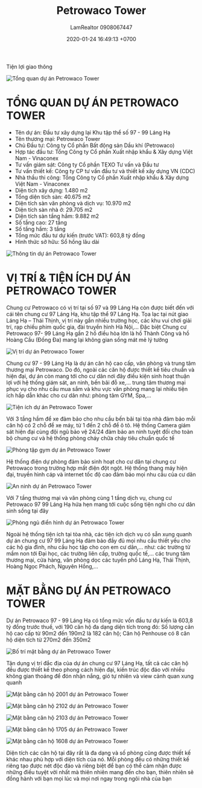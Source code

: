 ﻿---
layout: post
title:  "Petrowaco Tower"
description: LamRealtor 0908067447 bán dự án căn hộ chung cư Petrowaco Tower ở Hà Nội Đống Đa Láng Hạ
image: /assets/petrowaco-tower/00.jpg
author: LamRealtor 0908067447
date:   2020-01-24 16:49:13 +0700
lang: vi
excerpt_separator: <!--more-->
categories: ha-noi dong-da lang-ha
tags: ban du-an can-ho chung-cu
---

Tiện lợi giao thông<!--more-->

![Tổng quan dự án Petrowaco Tower](/assets/petrowaco-tower/00.jpg)

# TỔNG QUAN DỰ ÁN PETROWACO TOWER

* Tên dự án: Đầu tư xây dựng lại Khu tập thể số 97 - 99 Láng Hạ
* Tên thương mại: Petrowaco Tower
* Chủ Đầu tư: Công ty Cổ phần Bất động sản Dầu khí (Petrowaco)
* Hợp tác đầu tư: Tổng Công ty Cổ phần Xuất nhập khẩu & Xây dựng Việt Nam - Vinaconex
* Tư vấn giám sát: Công ty Cổ phần TEXO Tư vấn và Đầu tư
* Tư vấn thiết kế: Công ty CP tư vấn đầu tư và thiết kế xây dựng VN (CDC)
* Nhà thầu thi công: Tổng Công ty Cổ phần Xuất nhập khẩu & Xây dựng Việt Nam - Vinaconex
* Diện tích xây dựng: 1.480 m2
* Tổng diện tích sàn: 40.675 m2
* Diện tích sàn văn phòng và dịch vụ: 10.970 m2
* Diện tích sàn nhà ở: 29.705 m2
* Diện tích sàn tầng hầm: 9.882 m2
* Số tầng cao: 27 tầng
* Số tầng hầm: 3 tầng
* Tổng mức đầu tư dự kiến (trước VAT): 603,8 tỷ đồng
* Hình thức sở hữu: Sổ hồng lâu dài

![Thông tin dự án Petrowaco Tower](/assets/petrowaco-tower/01.jpg)

# VỊ TRÍ & TIỆN ÍCH DỰ ÁN PETROWACO TOWER

Chung cư Petrowaco có vị trí tại số 97 và 99 Láng Hạ còn được biết đến với cái tên chung cư 97 Láng Hạ, khu tập thể 97 Láng Hạ. Tọa lạc tại nút giao Láng Hạ – Thái Thịnh, vị trí này gần nhiều trường học, các khu vui chơi giải trí, rạp chiếu phim quốc gia, đài truyền hình Hà Nội,… Đặc biệt Chung cư Petrowaco 97- 99 Láng Hạ gần 2 hồ điều hòa lớn là hồ Thành Công và hồ Hoàng Cầu (Đống Đa) mang lại không gian sống mát mẻ lý tưởng

![Vị trí dự án Petrowaco Tower](/assets/petrowaco-tower/02.jpg)

Chung cư 97 - 99 Láng Hạ là dự án căn hộ cao cấp, văn phòng và trung tâm thương mại Petrowaco. Do đó, ngoài các căn hộ được thiết kế tiêu chuẩn và hiện đại, dự án còn mang tới cho cư dân nơi đây điều kiện sinh hoạt thuận lợi với hệ thống giám sát, an ninh, bến bãi đỗ xe,… trung tâm thương mại phục vụ cho nhu cầu mua sắm và khu vực văn phòng mang lại nhiều tiện ích hấp dẫn khác cho cư dân như: phòng tâm GYM, Spa,…

![Tiện ích dự án Petrowaco Tower](/assets/petrowaco-tower/03.jpg)

Với 3 tầng hầm để xe đảm bảo cho nhu cầu bến bãi tại tòa nhà đảm bảo mỗi căn hộ có 2 chỗ để xe máy, từ 1 đến 2 chỗ để ô tô. Hệ thống Camera giám sát hiện đại cùng đội ngũ bảo vệ 24/24 đảm bảo an ninh tuyệt đối cho toàn bộ chung cư  và hệ thống phòng cháy chữa cháy tiêu chuẩn quốc tế

![Phòng tập gym dự án Petrowaco Tower](/assets/petrowaco-tower/04.jpg)

Hệ thống điện dự phòng đảm bảo sinh hoạt cho cư dân tại chung cư Petrowaco trong trường hợp mất điện đột ngột. Hệ thống thang máy hiện đại, truyền hình cáp và internet tốc độ cao đảm bảo mọi nhu cầu của cư dân

![An ninh dự án Petrowaco Tower](/assets/petrowaco-tower/05.jpg)

Với 7 tầng thương mại và văn phòng cùng 1 tầng dịch vụ, chung cư Petrowaco 97 99 Láng Hạ hứa hẹn mang tới cuộc sống tiện nghi cho cư dân sinh sống tại đây

![Phòng ngủ điển hình dự án Petrowaco Tower](/assets/petrowaco-tower/06.jpg)

Ngoài hệ thống tiện ích tại tòa nhà, các tiện ích dịch vụ có sẵn xung quanh dự án chung cư 97 99 Láng Hạ đảm bảo đầy đủ mọi nhu cầu thiết yếu cho các hộ gia đình, nhu cầu học tập cho con em cư dân,… như: các trường từ mầm non tới Đại học, các trường liên cấp, trường quốc tế,… các trung tâm thương mại, cửa hàng, văn phòng dọc các tuyến phố Láng Hạ, Thái Thịnh, Hoàng Ngọc Phách, Nguyên Hồng,…

# MẶT BẰNG DỰ ÁN PETROWACO TOWER

Dự án Petrowaco 97 - 99 Láng Hạ có tổng mức vốn đầu tư dự kiến là 603,8 tỷ đồng trước thuế, với 190 căn hộ đa dạng diện tích trong đó: Số lượng căn hộ cao cấp từ 90m2 đến 190m2 là 182 căn hộ; Căn hộ Penhouse có 8 căn hộ diện tích từ 270m2 đến 350m2

![Bố trí mặt bằng dự án Petrowaco Tower](/assets/petrowaco-tower/07.jpg)

Tận dụng vị trí đắc địa của dự án chung cư 97 Láng Hạ, tất cả các căn hộ đều được thiết kế theo phong cách hiện đại, kiến trúc độc đáo với nhiều không gian thoáng để đón nhận nắng, gió tự nhiên và view cảnh quan xung quanh

![Mặt bằng căn hộ 2001 dự án Petrowaco Tower](/assets/petrowaco-tower/00.jpg)

![Mặt bằng căn hộ 2102 dự án Petrowaco Tower](/assets/petrowaco-tower/09.jpg)

![Mặt bằng căn hộ 2103 dự án Petrowaco Tower](/assets/petrowaco-tower/10.jpg)

![Mặt bằng căn hộ 1705 dự án Petrowaco Tower](/assets/petrowaco-tower/11.jpg)

![Mặt bằng căn hộ 1608 dự án Petrowaco Tower](/assets/petrowaco-tower/12.jpg)

Diện tích các căn hộ tại đây rất là đa dạng và số phòng cũng được thiết kế khác nhau phù hợp với diện tích của nó. Mỗi phòng đều có những thiết kế riêng tạo được nét độc đáo và riêng biệt để bạn có thể cảm nhận được những điều tuyệt vời nhất mà thiên nhiên mang đến cho bạn, thiên nhiên sẽ đồng hành với bạn mọi lúc và mọi nơi ngay trong ngôi nhà của bạn

